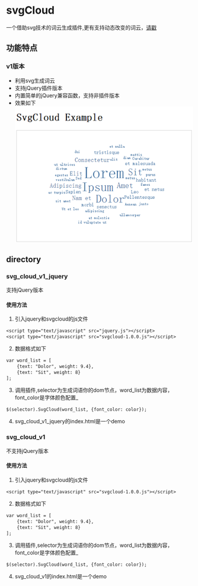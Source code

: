 # svgCloud
一个借助svg技术的词云生成插件,更有支持动态改变的词云，[请戳]()

## 功能特点
### v1版本
- 利用svg生成词云
- 支持jQuery插件版本
- 内置简单的jQuery兼容函数，支持非插件版本
- 效果如下
![svgcloud.1.x.js](image/SvgCloud1.png)

## directory
### svg_cloud_v1_jquery
支持jQuery版本
#### 使用方法
1. 引入jquery和svgcloud的js文件
```
<script type="text/javascript" src="jquery.js"></script>
<script type="text/javascript" src="svgcloud-1.0.0.js"></script>
```
2. 数据格式如下
```
var word_list = [
    {text: "Dolor", weight: 9.4},
    {text: "Sit", weight: 8}
];
```
3. 调用插件,selector为生成词语你的dom节点，word_list为数据内容，font_color是字体颜色配置_
```
$(selector).SvgCloud(word_list, {font_color: color});
```
4. svg_cloud_v1_jquery的index.html是一个demo

### svg_cloud_v1
不支持jQuery版本
#### 使用方法
1. 引入jquery和svgcloud的js文件
```
<script type="text/javascript" src="svgcloud-1.0.0.js"></script>
```
2. 数据格式如下
```
var word_list = [
    {text: "Dolor", weight: 9.4},
    {text: "Sit", weight: 8}
];
```
3. 调用插件,selector为生成词语你的dom节点，word_list为数据内容，font_color是字体颜色配置_
```
$(selector).SvgCloud(word_list, {font_color: color});
```
4. svg_cloud_v1的index.html是一个demo
